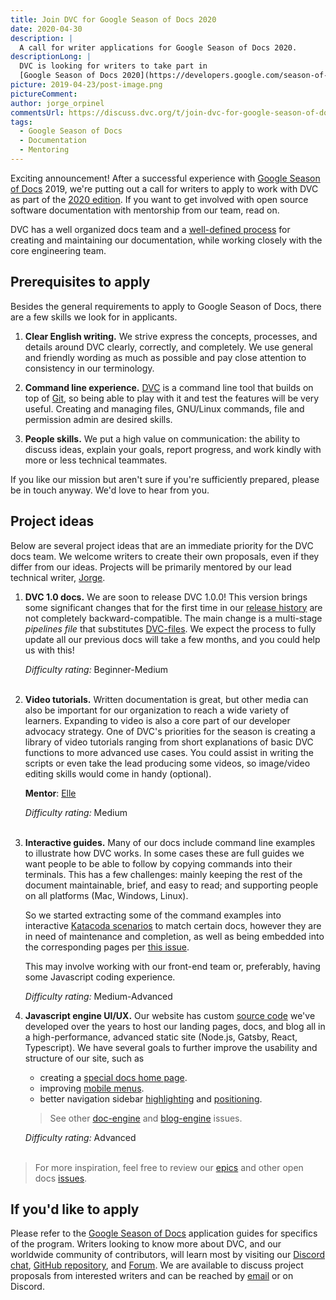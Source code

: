```yaml
---
title: Join DVC for Google Season of Docs 2020
date: 2020-04-30
description: |
  A call for writer applications for Google Season of Docs 2020.
descriptionLong: |
  DVC is looking for writers to take part in
  [Google Season of Docs 2020](https://developers.google.com/season-of-docs).
picture: 2019-04-23/post-image.png
pictureComment:
author: jorge_orpinel
commentsUrl: https://discuss.dvc.org/t/join-dvc-for-google-season-of-docs-2020/375
tags:
  - Google Season of Docs
  - Documentation
  - Mentoring
---
```


Exciting announcement! After a successful experience with
[Google Season of Docs](https://developers.google.com/season-of-docs) 2019,
we're putting out a call for writers to apply to work with DVC as part of the
[2020 edition](https://developers.google.com/season-of-docs). If you want to get
involved with open source software documentation with mentorship from our team,
read on.

DVC has a well organized docs team and a
[well-defined process](https://dvc.org/doc/user-guide/contributing/docs) for
creating and maintaining our documentation, while working closely with the core
engineering team.

## Prerequisites to apply

Besides the general requirements to apply to Google Season of Docs, there are a
few skills we look for in applicants.

1. **Clear English writing.** We strive express the concepts, processes, and
   details around DVC clearly, correctly, and completely. We use general and
   friendly wording as much as possible and pay close attention to consistency
   in our terminology.

1. **Command line experience.** [DVC](/doc/home) is a command line tool that
   builds on top of [Git](https://git-scm.com/), so being able to play with it
   and test the features will be very useful. Creating and managing files,
   GNU/Linux commands, file and permission admin are desired skills.

1. **People skills.** We put a high value on communication: the ability to
   discuss ideas, explain your goals, report progress, and work kindly with more
   or less technical teammates.

If you like our mission but aren't sure if you're sufficiently prepared, please
be in touch anyway. We'd love to hear from you.

## Project ideas

Below are several project ideas that are an immediate priority for the DVC docs
team. We welcome writers to create their own proposals, even if they differ from
our ideas. Projects will be primarily mentored by our lead technical writer,
[Jorge](https://github.com/jorgeorpinel).

1. **DVC 1.0 docs.** We are soon to release DVC 1.0.0! This version brings some
   significant changes that for the first time in our
   [release history](https://github.com/iterative/dvc/releases) are not
   completely backward-compatible. The main change is a multi-stage _pipelines
   file_ that substitutes
   [DVC-files](https://dvc.org/doc/user-guide/dvc-file-format). We expect the
   process to fully update all our previous docs will take a few months, and you
   could help us with this!

   _Difficulty rating:_ Beginner-Medium<br/><br/>

1. **Video tutorials.** Written documentation is great, but other media can also
   be important for our organization to reach a wide variety of learners.
   Expanding to video is also a core part of our developer advocacy strategy.
   One of DVC's priorities for the season is creating a library of video
   tutorials ranging from short explanations of basic DVC functions to more
   advanced use cases. You could assist in writing the scripts or even take the
   lead producing some videos, so image/video editing skills would come in handy
   (optional).

   **Mentor**: [Elle](https://github.com/andronovhopf)

   _Difficulty rating:_ Medium<br/><br/>

1. **Interactive guides.** Many of our docs include command line examples to
   illustrate how DVC works. In some cases these are full guides we want people
   to be able to follow by copying commands into their terminals. This has a few
   challenges: mainly keeping the rest of the document maintainable, brief, and
   easy to read; and supporting people on all platforms (Mac, Windows, Linux).

   So we started extracting some of the command examples into interactive
   [Katacoda scenarios](https://www.katacoda.com/dvc) to match certain docs,
   however they are in need of maintenance and completion, as well as being
   embedded into the corresponding pages per
   [this issue](https://github.com/iterative/dvc.org/issues/670).

   This may involve working with our front-end team or, preferably, having some
   Javascript coding experience.

   _Difficulty rating:_ Medium-Advanced

1. **Javascript engine UI/UX.** Our website has custom
   [source code](https://github.com/iterative/dvc.org/tree/master/src) we've
   developed over the years to host our landing pages, docs, and blog all in a
   high-performance, advanced static site (Node.js, Gatsby, React, Typescript).
   We have several goals to further improve the usability and structure of our
   site, such as

   - creating a
     [special docs home page](https://github.com/iterative/dvc.org/issues/1073).
   - improving [mobile menus](https://github.com/iterative/dvc.org/issues/808).
   - better navigation sidebar
     [highlighting](https://github.com/iterative/dvc.org/issues/753) and
     [positioning](https://github.com/iterative/dvc.org/issues/1198).

   > See other
   > [doc-engine](https://github.com/iterative/dvc.org/issues?q=is%3Aopen+is%3Aissue+label%3Adoc-engine)
   > and
   > [blog-engine](https://github.com/iterative/dvc.org/issues?q=is%3Aopen+is%3Aissue+label%3Ablog-engine)
   > issues.

   _Difficulty rating:_ Advanced<br/><br/>

> For more inspiration, feel free to review our
> [epics](https://github.com/iterative/dvc.org/labels/epic) and other open docs
> [issues](https://github.com/iterative/dvc.org/issues?q=is%3Aopen+is%3Aissue+label%3Adoc-content+).

## If you'd like to apply

Please refer to the
[Google Season of Docs](https://developers.google.com/season-of-docs)
application guides for specifics of the program. Writers looking to know more
about DVC, and our worldwide community of contributors, will learn most by
visiting our [Discord chat](https://dvc.org/chat),
[GitHub repository](https://github.com/iterative/dvc), and
[Forum](https://discuss.dvc.org/). We are available to discuss project proposals
from interested writers and can be reached by [email](mailto:support@dvc.org) or
on Discord.
